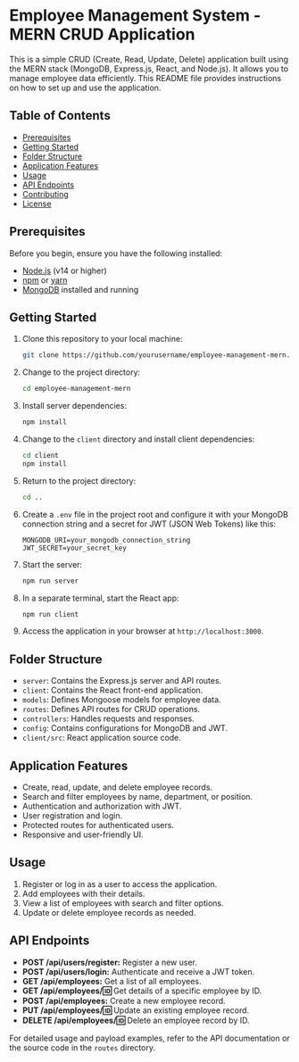 # Employee Management System - MERN CRUD Application

This is a simple CRUD (Create, Read, Update, Delete) application built using the MERN stack (MongoDB, Express.js, React, and Node.js). It allows you to manage employee data efficiently. This README file provides instructions on how to set up and use the application.

## Table of Contents

- [Prerequisites](#prerequisites)
- [Getting Started](#getting-started)
- [Folder Structure](#folder-structure)
- [Application Features](#application-features)
- [Usage](#usage)
- [API Endpoints](#api-endpoints)
- [Contributing](#contributing)
- [License](#license)

## Prerequisites

Before you begin, ensure you have the following installed:

- [Node.js](https://nodejs.org/) (v14 or higher)
- [npm](https://www.npmjs.com/) or [yarn](https://classic.yarnpkg.com/en/)
- [MongoDB](https://www.mongodb.com/) installed and running

## Getting Started

1. Clone this repository to your local machine:

   ```bash
   git clone https://github.com/yourusername/employee-management-mern.git
   ```

2. Change to the project directory:

   ```bash
   cd employee-management-mern
   ```

3. Install server dependencies:

   ```bash
   npm install
   ```

4. Change to the `client` directory and install client dependencies:

   ```bash
   cd client
   npm install
   ```

5. Return to the project directory:

   ```bash
   cd ..
   ```

6. Create a `.env` file in the project root and configure it with your MongoDB connection string and a secret for JWT (JSON Web Tokens) like this:

   ```
   MONGODB_URI=your_mongodb_connection_string
   JWT_SECRET=your_secret_key
   ```

7. Start the server:

   ```bash
   npm run server
   ```

8. In a separate terminal, start the React app:

   ```bash
   npm run client
   ```

9. Access the application in your browser at `http://localhost:3000`.

## Folder Structure

- `server`: Contains the Express.js server and API routes.
- `client`: Contains the React front-end application.
- `models`: Defines Mongoose models for employee data.
- `routes`: Defines API routes for CRUD operations.
- `controllers`: Handles requests and responses.
- `config`: Contains configurations for MongoDB and JWT.
- `client/src`: React application source code.

## Application Features

- Create, read, update, and delete employee records.
- Search and filter employees by name, department, or position.
- Authentication and authorization with JWT.
- User registration and login.
- Protected routes for authenticated users.
- Responsive and user-friendly UI.

## Usage

1. Register or log in as a user to access the application.
2. Add employees with their details.
3. View a list of employees with search and filter options.
4. Update or delete employee records as needed.

## API Endpoints

- **POST /api/users/register:** Register a new user.
- **POST /api/users/login:** Authenticate and receive a JWT token.
- **GET /api/employees:** Get a list of all employees.
- **GET /api/employees/:id:** Get details of a specific employee by ID.
- **POST /api/employees:** Create a new employee record.
- **PUT /api/employees/:id:** Update an existing employee record.
- **DELETE /api/employees/:id:** Delete an employee record by ID.

For detailed usage and payload examples, refer to the API documentation or the source code in the `routes` directory.

